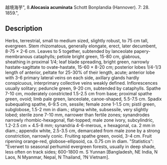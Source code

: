 越境海芋",
8.**Alocasia acuminata** Schott Bonplandia (Hannover). 7: 28. 1859.",

## Description
Herbs, terrestrial, small to medium sized, slightly robust, to 75 cm tall, evergreen. Stem rhizomatous, generally elongate, erect, later decumbent, 8-75 × 2-6 cm. Leaves to 5 together, subtended by lanceolate papery-membranous cataphylls; petiole bright green, 15-80 cm, glabrous, sheathing in proximal 1/4; leaf blade spreading, bright green, narrowly hastate-sagittate to ovate-hastate, 15-60 × 8-20 cm; posterior lobes 1/4-1/3 length of anterior, peltate for 25-30% of their length, acute; anterior lobe with 3-6 primary lateral veins on each side, axillary glands hardly conspicuous, interprimary collective veins weakly defined. Inflorescences usually solitary; peduncle green, 9-20 cm, subtended by cataphylls. Spathe 7-10 cm, moderately constricted 1.5-2.5 cm from base; proximal spathe green, ovoid; limb pale green, lanceolate, canoe-shaped, 5.5-7.5 cm. Spadix subequaling spathe, 6-9.5 cm, sessile; female zone 1-1.5 cm; pistil green, subglobose, 1.5-2 mm in diam.; stigma white, subsessile, very slightly lobed; sterile zone 7-10 mm, narrower than fertile zones; synandrodes narrowly rhombic-hexagonal, flat-topped; male zone ivory, subcylindric, 1.2-2.5 cm × 4.5-8 mm; synandria 4-6-merous, ± hexagonal, ca. 2 mm in diam.; appendix white, 2.5-3.5 cm, demarcated from male zone by a strong constriction, narrowly conic. Fruiting spathe green, ovoid, 3-4 cm. Fruit ripening orange-red, globose-ellipsoid, ca. 0.75 cm in diam.
  "Statistics": "Everwet to seasonal perhumid evergreen forests, usually in deep shade, less often on track sides; 600-1800 m. S Yunnan [Bangladesh, NE India, N Laos, N Myanmar, Nepal, N Thailand, ?N Vietnam].
